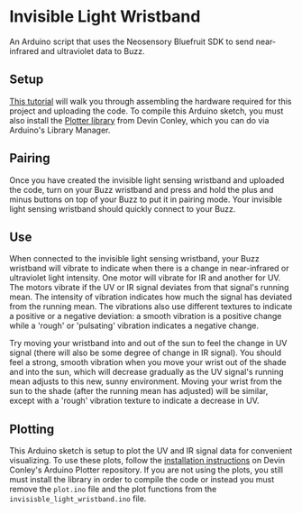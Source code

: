 # Invisible Light Wristband
An Arduino script that uses the Neosensory Bluefruit SDK to send near-infrared and ultraviolet data to Buzz.

## Setup
[This tutorial](https://neosensory.com/blog/invisible-light-wristband/) will walk you through assembling the hardware required for this project and uploading the code. To compile this Arduino sketch, you must also install the [Plotter library](https://github.com/devinaconley/arduino-plotter) from Devin Conley, which you can do via Arduino's Library Manager. 

## Pairing
Once you have created the invisible light sensing wristband and uploaded the code, turn on your Buzz wristband and press and hold the plus and minus buttons on top of your Buzz to put it in pairing mode. Your invisible light sensing wristband should quickly connect to your Buzz.

## Use
When connected to the invisible light sensing wristband, your Buzz wristband will vibrate to indicate when there is a change in near-infrared or ultraviolet light intensity. One motor will vibrate for IR and another for UV. The motors vibrate if the UV or IR signal deviates from that signal's running mean. The intensity of vibration indicates how much the signal has deviated from the running mean. The vibrations also use different textures to indicate a positive or a negative deviation: a smooth vibration is a positive change while a 'rough' or 'pulsating' vibration indicates a negative change.

Try moving your wristband into and out of the sun to feel the change in UV signal (there will also be some degree of change in IR signal). You should feel a strong, smooth vibration when you move your wrist out of the shade and into the sun, which will decrease gradually as the UV signal's running mean adjusts to this new, sunny environment. Moving your wrist from the sun to the shade (after the running mean has adjusted) will be similar, except with a 'rough' vibration texture to indicate a decrease in UV. 

## Plotting
This Arduino sketch is setup to plot the UV and IR signal data for convenient visualizing. To use these plots, follow the [installation instructions](https://github.com/devinaconley/arduino-plotter/wiki/Installation-and-Quickstart#installation) on Devin Conley's Arduino Plotter repository. If you are not using the plots, you still must install the library in order to compile the code or instead you must remove the `plot.ino` file and the plot functions from the `invisisble_light_wristband.ino` file.
